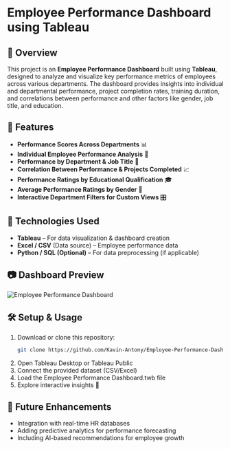 # Employee Performance Dashboard using Tableau  

## 📌 Overview  
This project is an **Employee Performance Dashboard** built using **Tableau**, designed to analyze and visualize key performance metrics of employees across various departments. The dashboard provides insights into individual and departmental performance, project completion rates, training duration, and correlations between performance and other factors like gender, job title, and education.  

## 🎯 Features  
- **Performance Scores Across Departments** 📊  
- **Individual Employee Performance Analysis** 👥  
- **Performance by Department & Job Title** 🏢  
- **Correlation Between Performance & Projects Completed** 📈  
- **Performance Ratings by Educational Qualification** 🎓  
- **Average Performance Ratings by Gender** 🚻  
- **Interactive Department Filters for Custom Views** 🎛  

## 📌 Technologies Used  
- **Tableau** – For data visualization & dashboard creation  
- **Excel / CSV** (Data source) – Employee performance data  
- **Python / SQL (Optional)** – For data preprocessing (if applicable)  

## 📷 Dashboard Preview  
![Employee Performance Dashboard](screenshot.png) 

## 🛠 Setup & Usage  
1. Download or clone this repository:  
   ```sh
   git clone https://github.com/Kavin-Antony/Employee-Performance-Dashboard-using-Tableau.git
2. Open Tableau Desktop or Tableau Public
3. Connect the provided dataset (CSV/Excel)
4. Load the Employee Performance Dashboard.twb file
5. Explore interactive insights 🎉

## 📌 Future Enhancements
- Integration with real-time HR databases
- Adding predictive analytics for performance forecasting
- Including AI-based recommendations for employee growth
